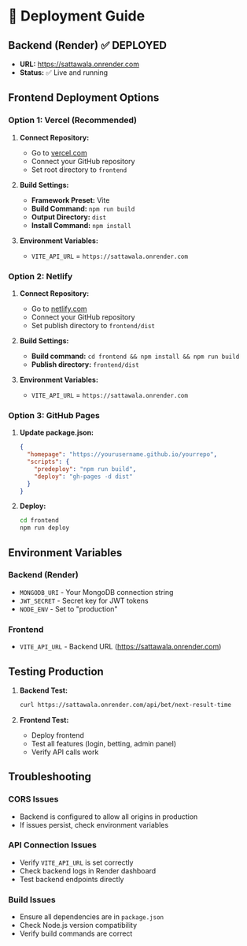 # 🚀 Deployment Guide

## Backend (Render) ✅ DEPLOYED
- **URL:** https://sattawala.onrender.com
- **Status:** ✅ Live and running

## Frontend Deployment Options

### Option 1: Vercel (Recommended)
1. **Connect Repository:**
   - Go to [vercel.com](https://vercel.com)
   - Connect your GitHub repository
   - Set root directory to `frontend`

2. **Build Settings:**
   - **Framework Preset:** Vite
   - **Build Command:** `npm run build`
   - **Output Directory:** `dist`
   - **Install Command:** `npm install`

3. **Environment Variables:**
   - `VITE_API_URL` = `https://sattawala.onrender.com`

### Option 2: Netlify
1. **Connect Repository:**
   - Go to [netlify.com](https://netlify.com)
   - Connect your GitHub repository
   - Set publish directory to `frontend/dist`

2. **Build Settings:**
   - **Build command:** `cd frontend && npm install && npm run build`
   - **Publish directory:** `frontend/dist`

3. **Environment Variables:**
   - `VITE_API_URL` = `https://sattawala.onrender.com`

### Option 3: GitHub Pages
1. **Update package.json:**
   ```json
   {
     "homepage": "https://yourusername.github.io/yourrepo",
     "scripts": {
       "predeploy": "npm run build",
       "deploy": "gh-pages -d dist"
     }
   }
   ```

2. **Deploy:**
   ```bash
   cd frontend
   npm run deploy
   ```

## Environment Variables

### Backend (Render)
- `MONGODB_URI` - Your MongoDB connection string
- `JWT_SECRET` - Secret key for JWT tokens
- `NODE_ENV` - Set to "production"

### Frontend
- `VITE_API_URL` - Backend URL (https://sattawala.onrender.com)

## Testing Production

1. **Backend Test:**
   ```bash
   curl https://sattawala.onrender.com/api/bet/next-result-time
   ```

2. **Frontend Test:**
   - Deploy frontend
   - Test all features (login, betting, admin panel)
   - Verify API calls work

## Troubleshooting

### CORS Issues
- Backend is configured to allow all origins in production
- If issues persist, check environment variables

### API Connection Issues
- Verify `VITE_API_URL` is set correctly
- Check backend logs in Render dashboard
- Test backend endpoints directly

### Build Issues
- Ensure all dependencies are in `package.json`
- Check Node.js version compatibility
- Verify build commands are correct 